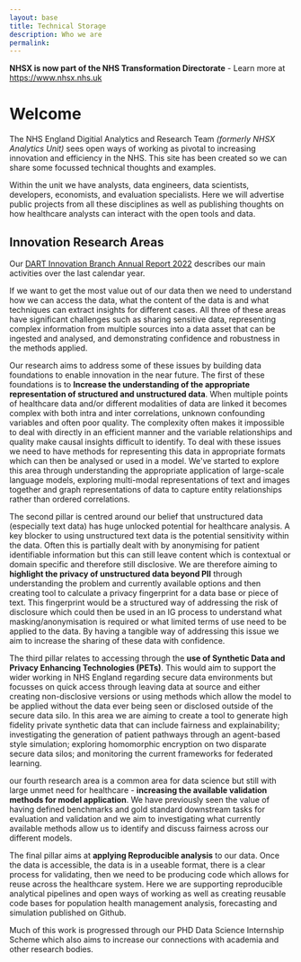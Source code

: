 ```yaml
---
layout: base 
title: Technical Storage
description: Who we are
permalink: 
---
```


**NHSX is now part of the NHS Transformation Directorate** - Learn more at <https://www.nhsx.nhs.uk>

<h1>Welcome</h1>

The NHS England Digitial Analytics and Research Team *(formerly NHSX Analytics Unit)* sees open ways of working as pivotal to increasing innovation and efficiency in the NHS.  This site has been created so we can share some focussed technical thoughts and examples.  

Within the unit we have analysts, data engineers, data scientists, developers, economists, and evaluation specialists.   Here we will advertise public projects from all these disciplines as well as publishing thoughts on how healthcare analysts can interact with the open tools and data.

## Innovation Research Areas   

Our <a href="https://nhsx.github.io/AnalyticsUnit/assets/AnnualReport22_Final.pdf" target="_blank">DART Innovation Branch Annual Report 2022</a> describes our main activities over the last calendar year.

If we want to get the most value out of our data then we need to understand how we can access the data, what the content of the data is and what techniques can extract insights for different cases.  All three of these areas have significant challenges such as sharing sensitive data, representing complex information from multiple sources into a data asset that can be ingested and analysed, and demonstrating confidence and robustness in the methods applied. 

Our research aims to address some of these issues by building data foundations to enable innovation in the near future. The first of these foundations is to **Increase the understanding of the appropriate representation of structured and unstructured data**.  When multiple points of healthcare data and/or different modalities of data are linked it becomes complex with both intra and inter correlations, unknown confounding variables and often poor quality.  The complexity often makes it impossible to deal with directly in an efficient manner and the variable relationships and quality make causal insights difficult to identify.  To deal with these issues we need to have methods for representing this data in appropriate formats which can then be analysed or used in a model.  We've started to explore this area through understanding the appropriate application of large-scale language models, exploring multi-modal representations of text and images together and graph representations of data to capture entity relationships rather than ordered correlations.

The second pillar is centred around our belief that unstructured data (especially text data) has huge unlocked potential for healthcare analysis.  A key blocker to using unstructured text data is the potential sensitivity within the data.  Often this is partially dealt with by anonymising for patient identifiable information but this can still leave content which is contextual or domain specific and therefore still disclosive.  We are therefore aiming to **highlight the privacy of unstructured data beyond PII** through understanding the problem and currently available options and then creating tool to calculate a privacy fingerprint for a data base or piece of text.  This fingerprint would be a structured way of addressing the risk of disclosure which could then be used in an IG process to understand what masking/anonymisation is required or what limited terms of use need to be applied to the data.  By having a tangible way of addressing this issue we aim to increase the sharing of these data with confidence. 

The third pillar relates to accessing through the **use of Synthetic Data and Privacy Enhancing Technologies (PETs)**.  This would aim to support the wider working in NHS England regarding secure data environments but focusses on quick access through leaving data at source and either creating non-disclosive versions or using methods which allow the model to be applied without the data ever being seen or disclosed outside of the secure data silo.  In this area we are aiming to create a tool to generate high fidelity private synthetic data that can include fairness and explainability; investigating the generation of patient pathways through an agent-based style simulation; exploring homomorphic encryption on two disparate secure data silos; and monitoring the current frameworks for federated learning.

our fourth research area is a common area for data science but still with large unmet need for healthcare - **increasing the available validation methods for model application**.  We have previously seen the value of having defined benchmarks and gold standard downstream tasks for evaluation and validation and we aim to investigating what currently available methods allow us to identify and discuss fairness across our different models.

The final pillar aims at **applying Reproducible analysis** to our data.  Once the data is accessible, the data is in a useable format, there is a clear process for validating, then we need to be producing code which allows for reuse across the healthcare system. Here we are supporting reproducible analytical pipelines and open ways of working as well as creating reusable code bases for population health management analysis, forecasting and simulation published on Github.

Much of this work is progressed through our PHD Data Science Internship Scheme which also aims to increase our connections with academia and other research bodies. 
